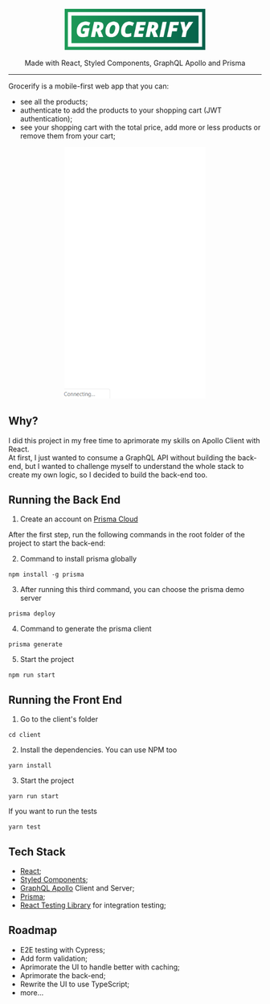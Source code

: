 <p align="center">
 <img src="https://github.com/vctormb/grocerify/blob/master/docs/grocerify-logo.svg" width="280" />
</p>  
<p align="center">Made with React, Styled Components, GraphQL Apollo and Prisma</p>

<hr />

Grocerify is a mobile-first web app that you can:  
- see all the products; 
- authenticate to add the products to your shopping cart (JWT authentication); 
- see your shopping cart with the total price, add more or less products or remove them from your cart;

<p align="center">
 <img src="https://github.com/vctormb/grocerify/blob/master/docs/grocerify.gif" height="500" />
</p>

## Why?
I did this project in my free time to aprimorate my skills on Apollo Client with React.  
At first, I just wanted to consume a GraphQL API without building the back-end, but I wanted to challenge myself to understand the whole stack to create my own logic, so I decided to build the back-end too.

## Running the Back End
1. Create an account on [Prisma Cloud](https://www.prisma.io/cloud)

After the first step, run the following commands in the root folder of the project to start the back-end:  

2. Command to install prisma globally 
```
npm install -g prisma
```

3. After running this third command, you can choose the prisma demo server
```
prisma deploy  
```

4. Command to generate the prisma client
```
prisma generate
```

5. Start the project
```
npm run start
```

## Running the Front End

1. Go to the client's folder
```
cd client
```

2. Install the dependencies. You can use NPM too
```
yarn install
```

3. Start the project
```
yarn run start
```

If you want to run the tests
```
yarn test
```

## Tech Stack 
- [React](https://www.reactjs.org/); 
- [Styled Components](https://www.styled-components.com/);
- [GraphQL Apollo](https://www.apollographql.com/) Client and Server;
- [Prisma](https://www.prisma.io/); 
- [React Testing Library](https://github.com/kentcdodds/react-testing-library) for integration testing;

## Roadmap
- E2E testing with Cypress;
- Add form validation;
- Aprimorate the UI to handle better with caching;
- Aprimorate the back-end;
- Rewrite the UI to use TypeScript;
- more...
